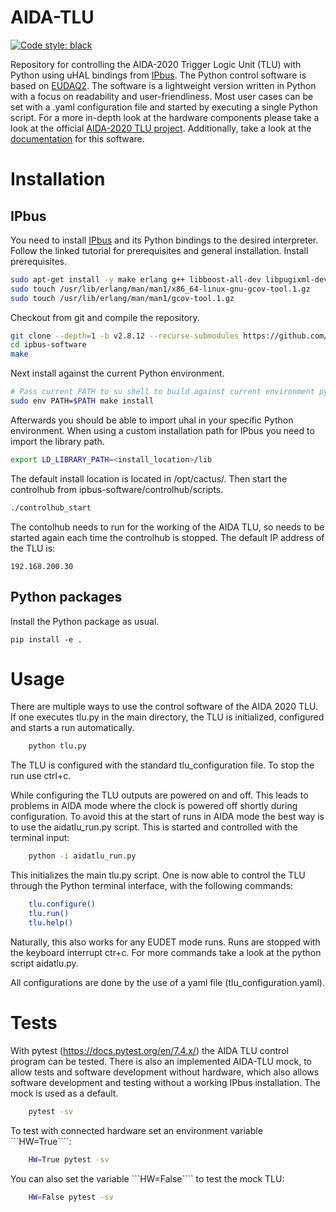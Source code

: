# AIDA-TLU
[![Code style: black](https://img.shields.io/badge/code%20style-black-000000.svg)](https://github.com/psf/black)

Repository for controlling the AIDA-2020 Trigger Logic Unit (TLU) with Python using uHAL bindings from [IPbus](https://ipbus.web.cern.ch/).
The Python control software is based on [EUDAQ2](https://github.com/eudaq/eudaq/tree/master/user/tlu).
The software is a lightweight version written in Python with a focus on readability and user-friendliness.
Most user cases can be set with a .yaml configuration file and started by executing a single Python script.
For a more in-depth look at the hardware components please take a look at the official [AIDA-2020 TLU project](https://ohwr.org/project/fmc-mtlu).
Additionally, take a look at the [documentation](https://silab-bonn.github.io/aidatlu/) for this software.
# Installation
## IPbus
You need to install [IPbus](https://ipbus.web.cern.ch/doc/user/html/software/install/compile.html) and its Python bindings to the desired interpreter.
Follow the linked tutorial for prerequisites and general installation.
Install prerequisites.
```bash
sudo apt-get install -y make erlang g++ libboost-all-dev libpugixml-dev python-all-dev rsyslog
sudo touch /usr/lib/erlang/man/man1/x86_64-linux-gnu-gcov-tool.1.gz
sudo touch /usr/lib/erlang/man/man1/gcov-tool.1.gz
```
Checkout from git and compile the repository.
```bash
git clone --depth=1 -b v2.8.12 --recurse-submodules https://github.com/ipbus/ipbus-software.git
cd ipbus-software
make
```
Next install against the current Python environment.
```bash
# Pass current PATH to su shell to build against current environment python
sudo env PATH=$PATH make install
```
Afterwards you should be able to import uhal in your specific Python environment.
When using a custom installation path for IPbus you need to import the library path.
```bash
export LD_LIBRARY_PATH=<install_location>/lib
```
The default install location is located in /opt/cactus/.
Then start the controlhub from ipbus-software/controlhub/scripts.
```bash
./controlhub_start
```
The contolhub needs to run for the working of the AIDA TLU, so needs to be started again each time the controlhub is stopped.
The default IP address of the TLU is:
```
192.168.200.30
```
## Python packages
Install the Python package as usual.
```
pip install -e .
```

# Usage
There are multiple ways to use the control software of the AIDA 2020 TLU.
If one executes tlu.py in the main directory, the TLU is initialized, configured and starts a run automatically.
```bash
    python tlu.py
```
The TLU is configured with the standard tlu_configuration file. To stop the run use ctrl+c.


While configuring the TLU outputs are powered on and off.
This leads to problems in AIDA mode where the clock is powered off shortly during configuration.
To avoid this at the start of runs in AIDA mode the best way is to use the aidatlu_run.py script.
This is started and controlled with the terminal input:
```bash
    python -i aidatlu_run.py
```
This initializes the main tlu.py script. One is now able to control the TLU through the Python terminal interface,
with the following commands:
```bash
    tlu.configure()
    tlu.run()
    tlu.help()
```
Naturally, this also works for any EUDET mode runs.
Runs are stopped with the keyboard interrupt ctr+c.
For more commands take a look at the python script aidatlu.py.

All configurations are done by the use of a yaml file (tlu_configuration.yaml).

# Tests
With pytest (https://docs.pytest.org/en/7.4.x/) the AIDA TLU control program can be tested.
There is also an implemented AIDA-TLU mock, to allow tests and software development without hardware,
which also allows software development and testing without a working IPbus installation.
The mock is used as a default.

```bash
    pytest -sv
```
To test with connected hardware set an environment variable ```HW=True````:

```bash
    HW=True pytest -sv
```

You can also set the variable ```HW=False```` to test the mock TLU:

```bash
    HW=False pytest -sv
```
